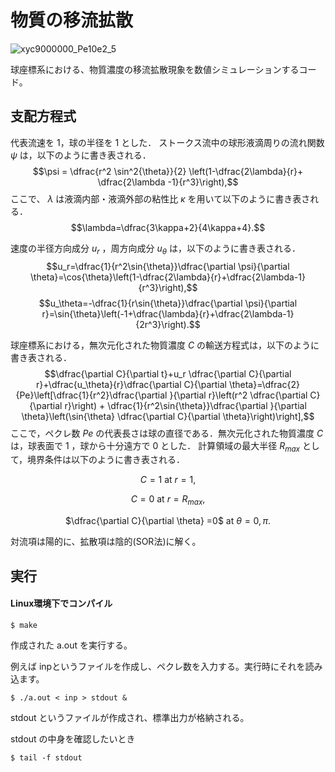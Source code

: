 # 物質の移流拡散

![xyc9000000_Pe10e2_5](https://user-images.githubusercontent.com/102783602/193714485-bf9a058a-624e-42e4-b460-49f9f2e82f7e.png)

球座標系における、物質濃度の移流拡散現象を数値シミュレーションするコード。

## 支配方程式

代表流速を $1$，球の半径を $1$ とした．
ストークス流中の球形液滴周りの流れ関数 $\psi$ は，以下のように書き表される．
$$\psi = \dfrac{r^2 \sin^2{\theta}}{2} \left(1-\dfrac{2\lambda}{r}+ \dfrac{2\lambda -1}{r^3}\right),$$
ここで、 $\lambda$ は液滴内部・液滴外部の粘性比 $\kappa$ を用いて以下のように書き表される．
$$\lambda=\dfrac{3\kappa+2}{4\kappa+4}.$$

速度の半径方向成分 $u_r$ ，周方向成分 $u_\theta$ は，以下のように書き表される．
 $$u_r=\dfrac{1}{r^2\sin{\theta}}\dfrac{\partial \psi}{\partial \theta}=\cos{\theta}\left(1-\dfrac{2\lambda}{r}+\dfrac{2\lambda-1}{r^3}\right),$$
 $$u_\theta=-\dfrac{1}{r\sin{\theta}}\dfrac{\partial \psi}{\partial r}=\sin{\theta}\left(-1+\dfrac{\lambda}{r}+\dfrac{2\lambda-1}{2r^3}\right).$$


球座標系における，無次元化された物質濃度 $C$ の輸送方程式は，以下のように書き表される．
$$\dfrac{\partial C}{\partial t}+u_r \dfrac{\partial C}{\partial r}+\dfrac{u_\theta}{r}\dfrac{\partial C}{\partial \theta}=\dfrac{2}{Pe}\left[\dfrac{1}{r^2}\dfrac{\partial }{\partial r}\left(r^2 \dfrac{\partial C}{\partial r}\right) + \dfrac{1}{r^2\sin{\theta}}\dfrac{\partial }{\partial \theta}\left(\sin{\theta} \dfrac{\partial C}{\partial \theta}\right)\right],$$
ここで，ペクレ数 $Pe$ の代表長さは球の直径である．無次元化された物質濃度 $C$ は，球表面で $1$ ，球から十分遠方で $0$ とした．
計算領域の最大半径 $R_{max}$ として，境界条件は以下のように書き表される．
<div style="text-align: center;">

$C=1$         at         $r=1$,

$C =0$        at         $r=R_{max}$,

$\dfrac{\partial C}{\partial \theta} =0$  at     $\theta=0,\pi.$
</div>

対流項は陽的に、拡散項は陰的(SOR法)に解く。


## 実行

#### Linux環境下でコンパイル
```
$ make
```
作成された a.out を実行する。

例えば inpというファイルを作成し、ペクレ数を入力する。実行時にそれを読み込ます。
```
$ ./a.out < inp > stdout &
```
stdout というファイルが作成され、標準出力が格納される。

stdout の中身を確認したいとき
```
$ tail -f stdout
```
